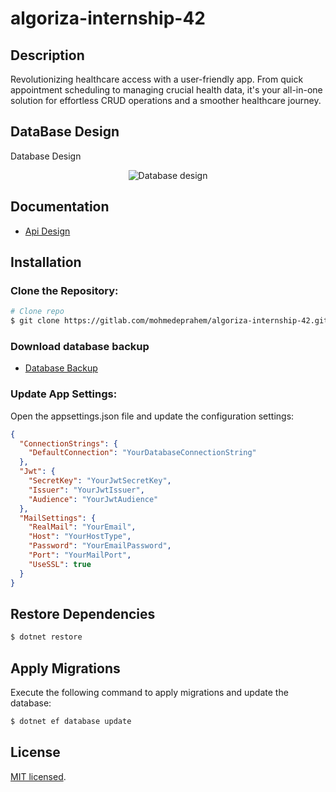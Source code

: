 # algoriza-internship-42

## Description
Revolutionizing healthcare access with a user-friendly app. From quick appointment scheduling to managing crucial health data, it's your all-in-one solution for effortless CRUD operations and a smoother healthcare journey.

## DataBase Design

Database Design
<div style="text-align:center;">
  <img src="https://cdn.discordapp.com/attachments/443452026739752960/1183414473923502090/image.png?ex=65883f9d&is=6575ca9d&hm=8dd5a6d3712bf012760917865f03ce136882eb6d9877e9af5f15c45e1c37acf9&" alt="Database design" />
</div>

## Documentation

- [Api Design](https://algorizainternship.docs.apiary.io/#reference/0/booking/get-all-bookings-for-doctor)

## Installation

### Clone the Repository:

```bash
# Clone repo
$ git clone https://gitlab.com/mohmedeprahem/algoriza-internship-42.git
```
### Download database backup
- [Database Backup](https://drive.google.com/file/d/13EdIUEnL8pkXMPrj3baxHejmEywHb4Eg/view?usp=sharing)

### Update App Settings:
Open the appsettings.json file and update the configuration settings:
```json
{
  "ConnectionStrings": {
    "DefaultConnection": "YourDatabaseConnectionString"
  },
  "Jwt": {
    "SecretKey": "YourJwtSecretKey",
    "Issuer": "YourJwtIssuer",
    "Audience": "YourJwtAudience"
  },
  "MailSettings": {
    "RealMail": "YourEmail",
    "Host": "YourHostType",
    "Password": "YourEmailPassword",
    "Port": "YourMailPort",
    "UseSSL": true
  }
}
```

## Restore Dependencies

```bash
$ dotnet restore
```
## Apply Migrations
Execute the following command to apply migrations and update the database:

```bash
$ dotnet ef database update
```

## License

[MIT licensed](LICENSE).

